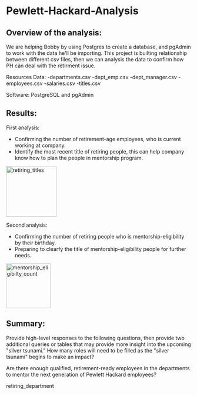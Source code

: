 # Pewlett-Hackard-Analysis
## Overview of the analysis: 
We are helping Bobby by using Postgres to create a database, and pgAdmin to work with the data he'll be importing. This project is builting relationship between different csv files, then we can analysis the data to confirm how PH can deal with the retirment issue.

Resources
Data: 
-departments.csv
-dept_emp.csv
-dept_manager.csv
-employees.csv
-salaries.csv
-titles.csv

Software: PostgreSQL and pgAdmin

## Results: 

First analysis:

* Confirming the number of retirement-age employees, who is current working at company.
* Identify the most recent title of retiring people, this can help company know how to plan the people in  mentorship program.

<img width="137" alt="retiring_titles" src="https://user-images.githubusercontent.com/95401877/153555090-de5a9afc-459d-42bf-adf7-0735c8e65126.png">

Second analysis:

* Confirming the number of retiring people who is mentorship-eligibility by their birthday.
* Preparing to clearfy the title of mentorship-eligibility people for further needs.

<img width="121" alt="mentorship_eligibilty_count" src="https://user-images.githubusercontent.com/95401877/153555075-ad67a4ea-cf92-43b1-9c6b-f8cb77f45a08.png">

## Summary: 
Provide high-level responses to the following questions, then provide two additional queries or tables that may provide more insight into the upcoming "silver tsunami."
How many roles will need to be filled as the "silver tsunami" begins to make an impact?

Are there enough qualified, retirement-ready employees in the departments to mentor the next generation of Pewlett Hackard employees?


retiring_department
